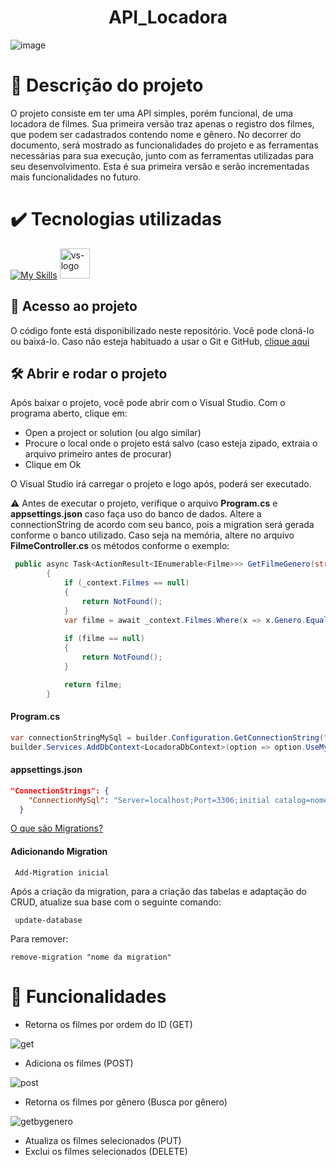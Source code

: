 <h1 align="center">
API_Locadora
</h1>


![image](https://user-images.githubusercontent.com/57766036/183265562-90a2228c-dfeb-4ffe-ae2b-36f125980ad4.png)

# 📖 Descrição do projeto
O projeto consiste em ter uma API simples, porém funcional, de uma locadora de filmes. Sua primeira versão traz apenas o registro dos filmes, que podem ser cadastrados contendo nome e gênero. No decorrer do documento, será mostrado as funcionalidades do projeto e as ferramentas necessárias para sua execução, junto com as ferramentas utilizadas para seu desenvolvimento. Esta é sua primeira versão e serão incrementadas mais funcionalidades no futuro.

# ✔️ Tecnologias utilizadas
[![My Skills](https://skills.thijs.gg/icons?i=cs,mysql&theme=dark)](https://skills.thijs.gg)
<img width="48" src="https://static.wikia.nocookie.net/logopedia/images/e/ec/Microsoft_Visual_Studio_2022.svg" alt="vs-logo"/>

## 📁 Acesso ao projeto
O código fonte está disponibilizado neste repositório. Você pode cloná-lo ou baixá-lo. Caso não esteja habituado a usar o Git e GitHub, <a href="https://github.com/rafaballerini/GitTutorial">clique aqui</a>

## 🛠️ Abrir e rodar o projeto
Após baixar o projeto, você pode abrir com o Visual Studio. Com o programa aberto, clique em:

- Open a project or solution (ou algo similar)
- Procure o local onde o projeto está salvo (caso esteja zipado, extraia o arquivo primeiro antes de procurar)
- Clique em Ok

O Visual Studio irá carregar o projeto e logo após, poderá ser executado.

⚠️ Antes de executar o projeto, verifique o arquivo <b>Program.cs</b> e <b>appsettings.json</b> caso faça uso do banco de dados. Altere a connectionString de acordo com seu banco, pois a migration será gerada conforme o banco utilizado. Caso seja na memória, altere no arquivo <b>FilmeController.cs</b> os métodos conforme o exemplo:

~~~csharp
 public async Task<ActionResult<IEnumerable<Filme>>> GetFilmeGenero(string genero)
        {
            if (_context.Filmes == null)
            {
                return NotFound();
            }
            var filme = await _context.Filmes.Where(x => x.Genero.Equals(genero)).AsNoTracking().ToListAsync(); // aqui
            
            if (filme == null)
            {
                return NotFound();
            }

            return filme;
        }
~~~

<h4>Program.cs</h4>

~~~csharp
var connectionStringMySql = builder.Configuration.GetConnectionString("ConnectionMySql");
builder.Services.AddDbContext<LocadoraDbContext>(option => option.UseMySql(connectionStringMySql, ServerVersion.Parse("MySQL 5.7.37")
~~~

<h4>appsettings.json</h4>

```json
"ConnectionStrings": {
    "ConnectionMySql": "Server=localhost;Port=3306;initial catalog=nomedobanco;uid=root;pwd=senhadobanco" // modifique conforme o banco que irá usar
  }
```

<a href="https://juniorb2s.medium.com/migrations-o-porque-e-como-usar-12d98c6d9269">O que são Migrations?</a>

<h4>Adicionando Migration</h4>

```
 Add-Migration inicial
```
Após a criação da migration, para a criação das tabelas e adaptação do CRUD, atualize sua base com o seguinte comando: 

```
 update-database
```

Para remover:

```
remove-migration "nome da migration"
```

# 🔨 Funcionalidades
- Retorna os filmes por ordem do ID (GET)

![get](https://user-images.githubusercontent.com/57766036/183537264-257066af-c570-4ea1-b460-50d415f41668.gif)

- Adiciona os filmes (POST)

![post](https://user-images.githubusercontent.com/57766036/183537300-ca991387-b473-4b00-9469-7ee8ec0e7e64.gif)


- Retorna os filmes por gênero (Busca por gênero)

![getbygenero](https://user-images.githubusercontent.com/57766036/183538059-a52908bd-a2c7-4210-8c8c-a66b7dda99f7.gif)


- Atualiza os filmes selecionados (PUT)
- Exclui os filmes selecionados (DELETE)




